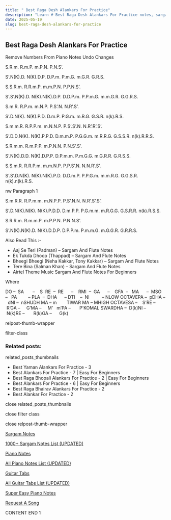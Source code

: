 ```yaml
---
title: " Best Raga Desh Alankars For Practice"
description: "Learn # Best Raga Desh Alankars For Practice notes, sargam, harmonium notations and flute notes. Easy step-by-step tutorial for beginners."
date: 2025-05-19
slug: best-raga-desh-alankars-for-practice
---
```


## Best Raga Desh Alankars For Practice

Remove Numbers From Piano Notes
Undo Changes

S.R.m. R.m.P. m.P.N. P.N.S’.

S’.N(K).D. N(K).D.P. D.P.m. P.m.G. m.G.R. G.R.S.

S.S.R.m. R.R.m.P. m.m.P.N. P.P.N.S’.

S’.S’.N(K).D. N(K).N(K).D.P. D.D.P.m. P.P.m.G. m.m.G.R. G.G.R.S.

S.m.R. R.P.m. m.N.P. P.S’.N. N.R’.S’.

S’.D.N(K). N(K).P.D. D.m.P. P.G.m. m.R.G. G.S.R. n(k).R.S.

S.m.m.R. R.P.P.m. m.N.N.P. P.S’.S’.N. N.R’.R’.S’.

S’.D.D.N(K). N(K).P.P.D. D.m.m.P. P.G.G.m. m.R.R.G. G.S.S.R. n(k).R.R.S.

S.R.m.m. R.m.P.P. m.P.N.N. P.N.S’.S’.

S’.N(K).D.D. N(K).D.P.P. D.P.m.m. P.m.G.G. m.G.R.R. G.R.S.S.

S.S.m.R. R.R.P.m. m.m.N.P. P.P.S’.N. N.N.R’.S’.

S’.S’.D.N(K). N(K).N(K).P.D. D.D.m.P. P.P.G.m. m.m.R.G. G.G.S.R. n(k).n(k).R.S.

nw Paragraph 1

S.m.R.R. R.P.m.m. m.N.P.P. P.S’.N.N. N.R’.S’.S’.

S’.D.N(K).N(K). N(K).P.D.D. D.m.P.P. P.G.m.m. m.R.G.G. G.S.R.R. n(k).R.S.S.

S.R.R.m. R.m.m.P. m.P.P.N. P.N.N.S’.

S’.N(K).N(K).D. N(K).D.D.P. D.P.P.m. P.m.m.G. m.G.G.R. G.R.R.S.

Also Read This :-

- Aaj Se Teri (Padman) – Sargam And Flute Notes
- Ek Tukda Dhoop (Thappad) – Sargam And Flute Notes
- Bheegi Bheegi (Neha Kakkar, Tony Kakkar) – Sargam And Flute Notes
- Tere Bina (Salman Khan) – Sargam And Flute Notes
- Airtel Theme Music Sargam And Flute Notes For Beginners

Where

DO –  SA       –    S  RE  –  RE      –    RMI  –  GA      –    GFA  –   MA      –  MSO  –   PA         – PLA  –  DHA      – DTI    –  NI          – NLOW OCTAVEPA –  pDHA –  dNI –  nSHUDH MA – m        TIWAR MA – MHIGH OCTAVESA –    S’RE –     R’GA –     G’MA –     M’   m’PA –       P’KOMAL SWARDHA –  D(k)NI –       N(k)RE –       R(k)GA –      G(k)

relpost-thumb-wrapper

filter-class

### Related posts:

related_posts_thumbnails

- Best Yaman Alankars For Practice - 3
- Best Alankars For Practice - 7 | Easy For Beginners
- Best Raga Bhopali Alankars For Practice - 2 | Easy For Beginners
- Best Alankars For Practice - 6 | Easy For Beginners
- Best Raga Bhairav Alankars For Practice - 2
- Best Alankar For Practice - 2

close related_posts_thumbnails

close filter class

close relpost-thumb-wrapper

[Sargam Notes](/sargam-notes.html)

[1000+ Sargam Notes List (UPDATED)](/all-songs-list-sargam-notes.html)

[Piano Notes](/piano-notes.html)

[All Piano Notes List (UPDATED)](/all-songs-list-piano-notes.html)

[Guitar Tabs](/guitar-tabs.html)

[All Guitar Tabs List (UPDATED)](/all-songs-list-guitar-tabs.html)

[Super Easy Piano Notes](https://studywall.in/)

[Request A Song](/request-a-song.html)

CONTENT END 1
